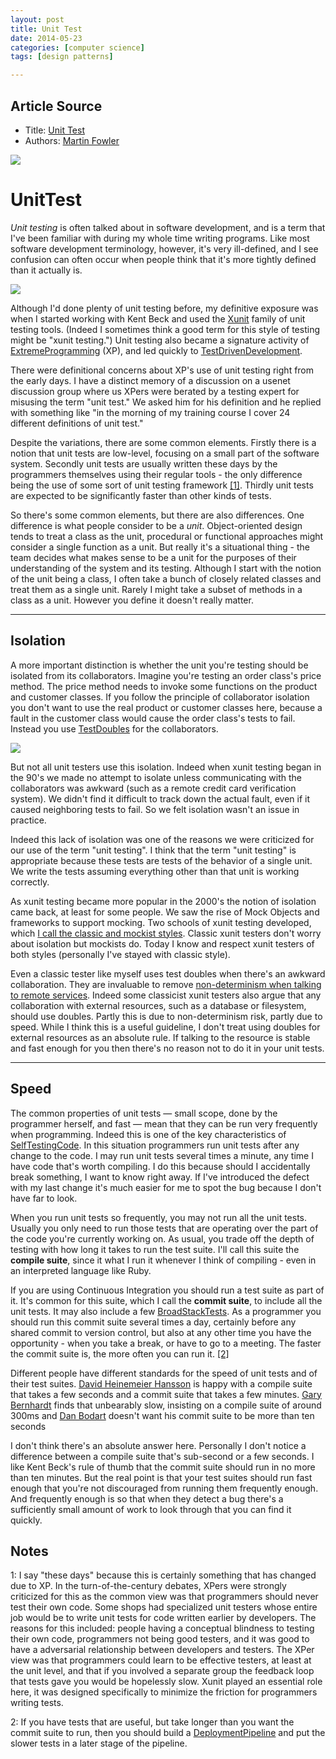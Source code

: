 ```yaml
---
layout: post
title: Unit Test
date: 2014-05-23
categories: [computer science]
tags: [design patterns]

---
```



## Article Source
* Title: [Unit Test](http://martinfowler.com/bliki/UnitTest.html)
* Authors: [Martin Fowler](http://martinfowler.com/)

[![](http://sungsoo.github.com/images/unit-test.png)](http://sungsoo.github.com/images/unit-test.png)

# UnitTest

*Unit testing* is often talked about in software development, and is a
term that I've been familiar with during my whole time writing programs.
Like most software development terminology, however, it's very
ill-defined, and I see confusion can often occur when people think that
it's more tightly defined than it actually is.

![](http://martinfowler.com/bliki/images/unitTest/sketch.png)

Although I'd done plenty of unit testing before, my definitive exposure
was when I started working with Kent Beck and used the
[Xunit](http://martinfowler.com/bliki/Xunit.html) family of unit testing tools. (Indeed I sometimes
think a good term for this style of testing might be "xunit testing.")
Unit testing also became a signature activity of
[ExtremeProgramming](http://martinfowler.com/bliki/ExtremeProgramming.html) (XP), and led quickly to
[TestDrivenDevelopment](http://martinfowler.com/bliki/TestDrivenDevelopment.html).

There were definitional concerns about XP's use of unit testing right
from the early days. I have a distinct memory of a discussion on a
usenet discussion group where us XPers were berated by a testing expert
for misusing the term "unit test." We asked him for his definition and
he replied with something like "in the morning of my training course I
cover 24 different definitions of unit test."

Despite the variations, there are some common elements. Firstly there is
a notion that unit tests are low-level, focusing on a small part of the
software system. Secondly unit tests are usually written these days by
the programmers themselves using their regular tools - the only
difference being the use of some sort of unit testing framework
[[1]](#footnote-dev-write). Thirdly unit tests are expected to be
significantly faster than other kinds of tests.

So there's some common elements, but there are also differences. One
difference is what people consider to be a *unit*. Object-oriented
design tends to treat a class as the unit, procedural or functional
approaches might consider a single function as a unit. But really it's a
situational thing - the team decides what makes sense to be a unit for
the purposes of their understanding of the system and its testing.
Although I start with the notion of the unit being a class, I often take
a bunch of closely related classes and treat them as a single unit.
Rarely I might take a subset of methods in a class as a unit. However
you define it doesn't really matter.

* * * * *

Isolation
---------

A more important distinction is whether the unit you're testing should
be isolated from its collaborators. Imagine you're testing an order
class's price method. The price method needs to invoke some functions on
the product and customer classes. If you follow the principle of
collaborator isolation you don't want to use the real product or
customer classes here, because a fault in the customer class would cause
the order class's tests to fail. Instead you use
[TestDoubles](http://martinfowler.com/bliki/TestDouble.html) for the collaborators.

![](http://martinfowler.com/bliki/images/unitTest/isolate.png)

But not all unit testers use this isolation. Indeed when xunit testing
began in the 90's we made no attempt to isolate unless communicating
with the collaborators was awkward (such as a remote credit card
verification system). We didn't find it difficult to track down the
actual fault, even if it caused neighboring tests to fail. So we felt
isolation wasn't an issue in practice.

Indeed this lack of isolation was one of the reasons we were criticized
for our use of the term "unit testing". I think that the term "unit
testing" is appropriate because these tests are tests of the behavior of
a single unit. We write the tests assuming everything other than that
unit is working correctly.

As xunit testing became more popular in the 2000's the notion of
isolation came back, at least for some people. We saw the rise of Mock
Objects and frameworks to support mocking. Two schools of xunit testing
developed, which [I call the classic and mockist
styles](http://martinfowler.com/bliki/articles/mocksArentStubs.html). Classic xunit testers don't
worry about isolation but mockists do. Today I know and respect xunit
testers of both styles (personally I've stayed with classic style).

Even a classic tester like myself uses test doubles when there's an
awkward collaboration. They are invaluable to remove [non-determinism
when talking to remote
services](http://martinfowler.com/bliki/articles/nonDeterminism.html#RemoteServices). Indeed some
classicist xunit testers also argue that any collaboration with external
resources, such as a database or filesystem, should use doubles. Partly
this is due to non-determinism risk, partly due to speed. While I think
this is a useful guideline, I don't treat using doubles for external
resources as an absolute rule. If talking to the resource is stable and
fast enough for you then there's no reason not to do it in your unit
tests.

* * * * *

Speed
-----

The common properties of unit tests — small scope, done by the
programmer herself, and fast — mean that they can be run very frequently
when programming. Indeed this is one of the key characteristics of
[SelfTestingCode](http://martinfowler.com/bliki/SelfTestingCode.html). In this situation programmers
run unit tests after any change to the code. I may run unit tests
several times a minute, any time I have code that's worth compiling. I
do this because should I accidentally break something, I want to know
right away. If I've introduced the defect with my last change it's much
easier for me to spot the bug because I don't have far to look.

When you run unit tests so frequently, you may not run all the unit
tests. Usually you only need to run those tests that are operating over
the part of the code you're currently working on. As usual, you trade
off the depth of testing with how long it takes to run the test suite.
I'll call this suite the **compile suite**, since it what I run it
whenever I think of compiling - even in an interpreted language like
Ruby.

If you are using Continuous Integration you should run a test suite as
part of it. It's common for this suite, which I call the **commit
suite**, to include all the unit tests. It may also include a few
[BroadStackTests](http://martinfowler.com/bliki/BroadStackTest.html). As a programmer you should run
this commit suite several times a day, certainly before any shared
commit to version control, but also at any other time you have the
opportunity - when you take a break, or have to go to a meeting. The
faster the commit suite is, the more often you can run it.
[[2]](#footnote-pipeline)

Different people have different standards for the speed of unit tests
and of their test suites. [David Heinemeier
Hansson](http://david.heinemeierhansson.com/2014/slow-database-test-fallacy.html)
is happy with a compile suite that takes a few seconds and a commit
suite that takes a few minutes. [Gary
Bernhardt](https://www.destroyallsoftware.com/blog/2014/tdd-straw-men-and-rhetoric)
finds that unbearably slow, insisting on a compile suite of around 300ms
and [Dan
Bodart](http://dan.bodar.com/2012/02/28/crazy-fast-build-times-or-when-10-seconds-starts-to-make-you-nervous/)
doesn't want his commit suite to be more than ten seconds

I don't think there's an absolute answer here. Personally I don't notice
a difference between a compile suite that's sub-second or a few seconds.
I like Kent Beck's rule of thumb that the commit suite should run in no
more than ten minutes. But the real point is that your test suites
should run fast enough that you're not discouraged from running them
frequently enough. And frequently enough is so that when they detect a
bug there's a sufficiently small amount of work to look through that you
can find it quickly.

Notes
-----
<a name="footnote-dev-write"></a>
1: I say "these days" because this is certainly something that has
changed due to XP. In the turn-of-the-century debates, XPers were
strongly criticized for this as the common view was that programmers
should never test their own code. Some shops had specialized unit
testers whose entire job would be to write unit tests for code written
earlier by developers. The reasons for this included: people having a
conceptual blindness to testing their own code, programmers not being
good testers, and it was good to have a adversarial relationship between
developers and testers. The XPer view was that programmers could learn
to be effective testers, at least at the unit level, and that if you
involved a separate group the feedback loop that tests gave you would be
hopelessly slow. Xunit played an essential role here, it was designed
specifically to minimize the friction for programmers writing tests.

<a name="footnote-pipeline"></a>
2: If you have tests that are useful, but take longer than you want the
commit suite to run, then you should build a
[DeploymentPipeline](DeploymentPipeline.html) and put the slower tests
in a later stage of the pipeline.